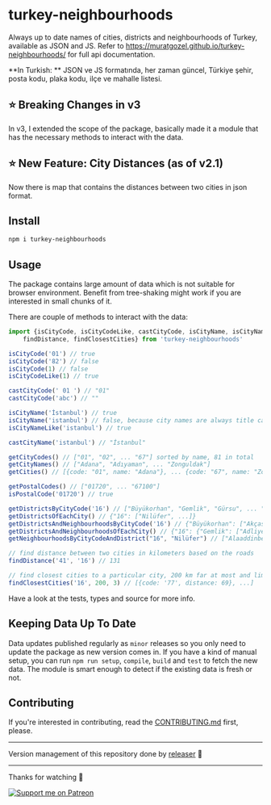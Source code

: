 # turkey-neighbourhoods
Always up to date names of cities, districts and neighbourhoods of Turkey, available as JSON and JS. Refer to https://muratgozel.github.io/turkey-neighbourhoods/ for full api documentation.

**In Turkish: **
JSON ve JS formatında, her zaman güncel, Türkiye şehir, posta kodu, plaka kodu, ilçe ve mahalle listesi.

## ⭐ Breaking Changes in v3
In v3, I extended the scope of the package, basically made it a module that has the necessary methods to interact with the data.

## ⭐️ New Feature: City Distances (as of v2.1)
Now there is map that contains the distances between two cities in json format.

## Install
```sh
npm i turkey-neighbourhoods
```

## Usage
The package contains large amount of data which is not suitable for browser environment. Benefit from tree-shaking might work if you are interested in small chunks of it.

There are couple of methods to interact with the data:
```js
import {isCityCode, isCityCodeLike, castCityCode, isCityName, isCityNameLike, castCityName,
    findDistance, findClosestCities} from 'turkey-neighbourhoods'

isCityCode('01') // true
isCityCode('82') // false
isCityCode(1) // false
isCityCodeLike(1) // true

castCityCode(' 01 ') // "01"
castCityCode('abc') // ""

isCityName('İstanbul') // true
isCityName('istanbul') // false, because city names are always title cased
isCityNameLike('istanbul') // true

castCityName('istanbul') // "İstanbul"

getCityCodes() // ["01", "02", ... "67"] sorted by name, 81 in total
getCityNames() // ["Adana", "Adıyaman", ... "Zonguldak"]
getCities() // [{code: "01", name: "Adana"}, ... {code: "67", name: "Zonguldak"}]

getPostalCodes() // ["01720", ... "67100"]
isPostalCode('01720') // true

getDistrictsByCityCode('16') // ["Büyükorhan", "Gemlik", "Gürsu", ... "Yıldırım"]
getDistrictsOfEachCity() // {"16": ["Nilüfer", ...]}
getDistrictsAndNeighbourhoodsByCityCode('16') // {"Büyükorhan": ["Akçasaz Mah", "Aktaş Mah", ...], "Gemlik": ["Adliye Mah", ...], ...}
getDistrictsAndNeighbourhoodsOfEachCity() // {"16": {"Gemlik": ["Adliye Mah", ...] ...} ...}
getNeighbourhoodsByCityCodeAndDistrict("16", "Nilüfer") // ["Alaaddinbey Mah", "Ataevler Mah" ...]

// find distance between two cities in kilometers based on the roads
findDistance('41', '16') // 131

// find closest cities to a particular city, 200 km far at most and limit results to three
findClosestCities('16', 200, 3) // [{code: '77', distance: 69}, ...]
```
Have a look at the tests, types and source for more info.

## Keeping Data Up To Date
Data updates published regularly as `minor` releases so you only need to update the package as new version comes in. If you have a kind of manual setup, you can run `npm run setup`, `compile`, `build` and `test` to fetch the new data. The module is smart enough to detect if the existing data is fresh or not.

## Contributing
If you're interested in contributing, read the [CONTRIBUTING.md](https://github.com/muratgozel/muratgozel/blob/main/CONTRIBUTING.md) first, please.

---

Version management of this repository done by [releaser](https://github.com/muratgozel/node-releaser) 🚀

---

Thanks for watching 🐬

[![Support me on Patreon](https://cdn.muratgozel.com.tr/support-me-on-patreon.v1.png)](https://patreon.com/muratgozel?utm_medium=organic&utm_source=github_repo&utm_campaign=github&utm_content=join_link)
